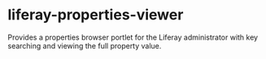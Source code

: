 liferay-properties-viewer
=========================

Provides a properties browser portlet for the Liferay administrator with key searching and viewing the full property value.